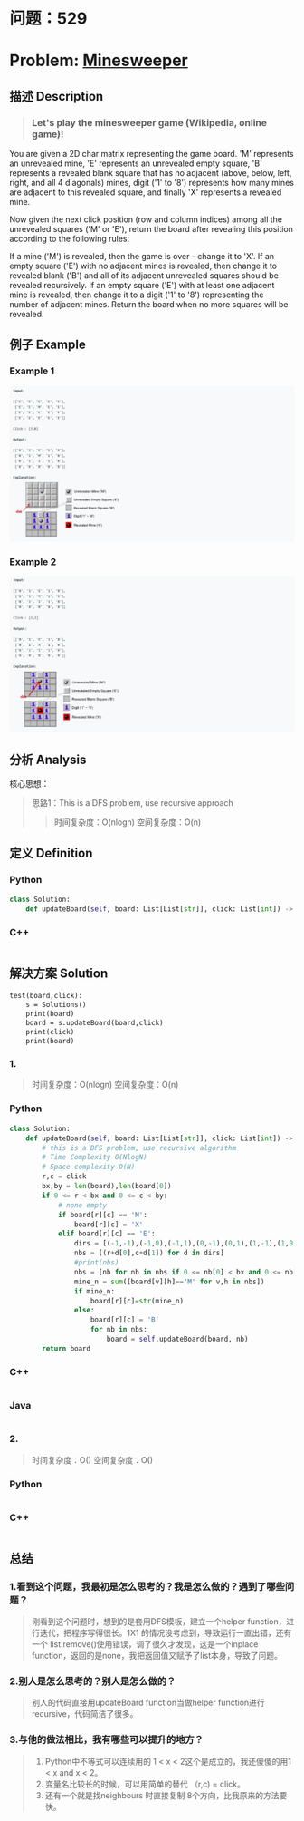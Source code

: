 
# 问题：529
# Problem: [Minesweeper](https://leetcode.com/problems/minesweeper/)

## 描述 Description
> ### Let's play the minesweeper game (Wikipedia, online game)!

You are given a 2D char matrix representing the game board. 'M' represents an unrevealed mine, 'E' represents an unrevealed empty square, 'B' represents a revealed blank square that has no adjacent (above, below, left, right, and all 4 diagonals) mines, digit ('1' to '8') represents how many mines are adjacent to this revealed square, and finally 'X' represents a revealed mine.

Now given the next click position (row and column indices) among all the unrevealed squares ('M' or 'E'), return the board after revealing this position according to the following rules:

If a mine ('M') is revealed, then the game is over - change it to 'X'.
If an empty square ('E') with no adjacent mines is revealed, then change it to revealed blank ('B') and all of its adjacent unrevealed squares should be revealed recursively.
If an empty square ('E') with at least one adjacent mine is revealed, then change it to a digit ('1' to '8') representing the number of adjacent mines.
Return the board when no more squares will be revealed.

> ### 

## 例子 Example
### Example 1

![example 1](../img/leetcode/529_1.png "example1")
### Example 2
![example 2](../img/leetcode/529_2.png "example2")

## 分析 Analysis

核心思想：
> 思路1：This is a DFS problem, use recursive approach
>> 时间复杂度：O(nlogn)
>> 空间复杂度：O(n)


## 定义 Definition

### Python


```python
class Solution:
    def updateBoard(self, board: List[List[str]], click: List[int]) -> List[List[str]]:

```

### C++

```c++

```


## 解决方案 Solution
```
test(board,click):
	s = Solutions()
	print(board)
	board = s.updateBoard(board,click)
	print(click)
	print(board)
```
### 1.

> 时间复杂度：O(nlogn)
> 空间复杂度：O(n)

### Python


```python
class Solution:
    def updateBoard(self, board: List[List[str]], click: List[int]) -> List[List[str]]:
        # this is a DFS problem, use recursive algorithm 
        # Time Complexity O(NlogN)
        # Space complexity O(N)
        r,c = click
        bx,by = len(board),len(board[0])
        if 0 <= r < bx and 0 <= c < by:
            # none empty
            if board[r][c] == 'M':
                board[r][c] = 'X'
            elif board[r][c] == 'E':
                dirs = [(-1,-1),(-1,0),(-1,1),(0,-1),(0,1),(1,-1),(1,0),(1,1)]
                nbs = [(r+d[0],c+d[1]) for d in dirs]
                #print(nbs)
                nbs = [nb for nb in nbs if 0 <= nb[0] < bx and 0 <= nb[1] < by]
                mine_n = sum([board[v][h]=='M' for v,h in nbs])
                if mine_n:
                    board[r][c]=str(mine_n)
                else:
                    board[r][c] = 'B'
                    for nb in nbs:
                        board = self.updateBoard(board, nb)
        return board
```

### C++

```c++

```

### Java

```java

```

### 2.

> 时间复杂度：O()
> 空间复杂度：O()

### Python


```python

```

### C++

```c++

```



## 总结

### 1.看到这个问题，我最初是怎么思考的？我是怎么做的？遇到了哪些问题？
> 刚看到这个问题时，想到的是套用DFS模板，建立一个helper function，进行迭代，把程序写得很长。1X1 的情况没考虑到，导致运行一直出错，还有一个 list.remove()使用错误，调了很久才发现，这是一个inplace function，返回的是none，我把返回值又赋予了list本身，导致了问题。

### 2.别人是怎么思考的？别人是怎么做的？
> 别人的代码直接用updateBoard function当做helper function进行recursive，代码简洁了很多。

### 3.与他的做法相比，我有哪些可以提升的地方？
> 1. Python中不等式可以连续用的 1 < x < 2这个是成立的，我还傻傻的用1 < x and x < 2。 
> 2. 变量名比较长的时候，可以用简单的替代 （r,c) = click。 
> 3. 还有一个就是找neighbours 时直接复制 8个方向，比我原来的方法要快。


```python

```
